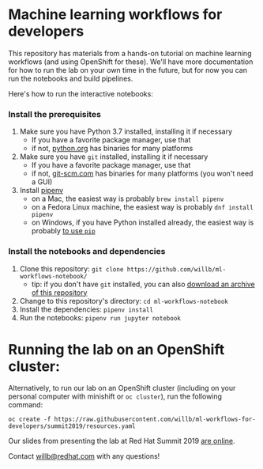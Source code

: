 
# Machine learning workflows for developers

This repository has materials from a hands-on tutorial on machine learning workflows (and using OpenShift for these).  We'll have more documentation for how to run the lab on your own time in the future, but for now you can run the notebooks and build pipelines.  

Here's how to run the interactive notebooks:

### Install the prerequisites

1. Make sure you have Python 3.7 installed, installing it if necessary
    - If you have a favorite package manager, use that
    - if not, [python.org](https://www.python.org/downloads/) has binaries for many platforms
2. Make sure you have `git` installed, installing it if necessary
    - If you have a favorite package manager, use that
    - if not, [git-scm.com](https://git-scm.com/downloads) has binaries for many platforms (you won't need a GUI)
3. Install [pipenv](https://docs.pipenv.org/en/latest/)
    - on a Mac, the easiest way is probably `brew install pipenv`
    - on a Fedora Linux machine, the easiest way is probably `dnf install pipenv`
    - on Windows, if you have Python installed already, the easiest way is probably [to use `pip`](https://docs.pipenv.org/en/latest/install/#pragmatic-installation-of-pipenv)  

### Install the notebooks and dependencies

1.  Clone this repository:  `git clone https://github.com/willb/ml-workflows-notebook/`
    - tip:  if you don't have `git` installed, you can also [download an archive of this repository](https://github.com/willb/ml-workflows-notebook/archive/master.zip)
2.  Change to this repository's directory:  `cd ml-workflows-notebook`
3.  Install the dependencies:  `pipenv install`
4.  Run the notebooks:  `pipenv run jupyter notebook`

# Running the lab on an OpenShift cluster:

Alternatively, to run our lab on an OpenShift cluster (including on your personal computer with minishift or `oc cluster`), run the following command:

`oc create -f https://raw.githubusercontent.com/willb/ml-workflows-for-developers/summit2019/resources.yaml`

Our slides from presenting the lab at Red Hat Summit 2019 [are online](./ml-workflows-for-developers.pdf).

Contact willb@redhat.com with any questions!
